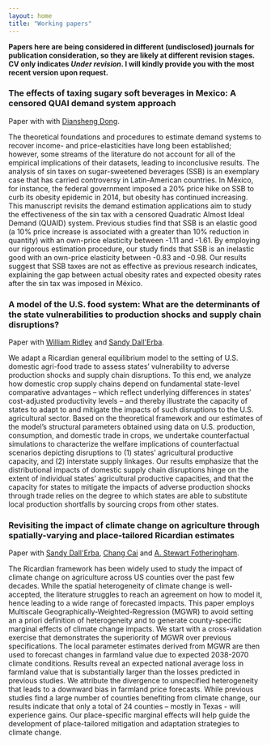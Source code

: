 ```yaml
---
layout: home
title: "Working papers"
---
```



**Papers here are being considered in different (undisclosed) journals for publication consideration, so they are likely at different revision stages. CV only indicates *Under revision*. I will kindly provide you with the most recent version upon request.**

### The effects of taxing sugary soft beverages in Mexico: A censored QUAI demand system  approach

Paper with with [Diansheng Dong](https://www.ers.usda.gov/authors/ers-staff-directory/diansheng-dong/).

The theoretical foundations and procedures to estimate demand systems to recover income- and price-elasticities have long been established; however, some streams of the literature do not account for all of the empirical implications of their datasets, leading to inconclusive results. The analysis of sin taxes on sugar-sweetened beverages (SSB) is an exemplary case that has carried controversy in Latin-American countries. In México, for instance, the federal government imposed a 20% price hike on SSB to curb its obesity epidemic in 2014, but obesity has continued increasing. This manuscript revisits the demand estimation applications aim to study the effectiveness of the sin tax with a censored Quadratic Almost Ideal Demand (QUAID) system. Previous studies find that SSB is an elastic good (a 10% price increase is associated with a greater than 10% reduction in quantity) with an own-price elasticity between -1.11 and -1.61. By employing our rigorous estimation procedure, our study finds that SSB is an inelastic good with an own-price elasticity between -0.83 and -0.98. Our results suggest that SSB taxes are not as effective as previous research indicates, explaining the gap between actual obesity rates and expected obesity rates after the sin tax was imposed in México.

### A model of the U.S. food system: What are the determinants of the state vulnerabilities to production shocks and supply chain disruptions?

Paper with [William Ridley](https://ace.illinois.edu/directory/wridley) and [Sandy Dall'Erba](https://ace.illinois.edu/directory/dallerba).

We adapt a Ricardian general equilibrium model to the setting of U.S. domestic agri-food trade to assess states’ vulnerability to adverse production shocks and supply chain disruptions. To this end, we analyze how domestic crop supply chains depend on fundamental state-level comparative advantages – which reflect underlying differences in states’ cost-adjusted productivity levels – and thereby illustrate the capacity of states to adapt to and mitigate the impacts of such disruptions to the U.S. agricultural sector. Based on the theoretical framework and our estimates of the model’s structural parameters obtained using data on U.S. production, consumption, and domestic trade in crops, we undertake counterfactual simulations to characterize the welfare implications of counterfactual scenarios depicting disruptions to (1) states’ agricultural productive capacity, and (2) interstate supply linkages. Our results emphasize that the distributional impacts of domestic supply chain disruptions hinge on the extent of individual states’ agricultural productive capacities, and that the capacity for states to mitigate the impacts of adverse production shocks through trade relies on the degree to which states are able to substitute local production shortfalls by sourcing crops from other states.

### Revisiting the impact of climate change on agriculture through spatially-varying and place-tailored Ricardian estimates

Paper with [Sandy Dall'Erba](https://ace.illinois.edu/directory/dallerba), [Chang Cai](https://ace.illinois.edu/directory/ccai5) and [A. Stewart Fotheringham](https://sgsup.asu.edu/stewart-fotheringham).

The Ricardian framework has been widely used to study the impact of climate change on agriculture across US counties over the past few decades. While the spatial heterogeneity of climate change is well-accepted, the literature struggles to reach an agreement on how to model it, hence leading to a wide range of forecasted impacts. This paper employs Multiscale Geographically-Weighted-Regression (MGWR) to avoid setting an a priori definition of heterogeneity and to generate county-specific marginal effects of climate change impacts. We start with a cross-validation exercise that demonstrates the superiority of MGWR over previous specifications. The local parameter estimates derived from MGWR are then used to forecast changes in farmland value due to expected 2038-2070 climate conditions. Results reveal an expected national average loss in farmland value that is substantially larger than the losses predicted in previous studies. We attribute the divergence to unspecified heterogeneity that leads to a downward bias in farmland price forecasts. While previous studies find a large number of counties benefiting from climate change, our results indicate that only a total of 24 counties – mostly in Texas - will experience gains. Our place-specific marginal effects will help guide the development of place-tailored mitigation and adaptation strategies to climate change.
